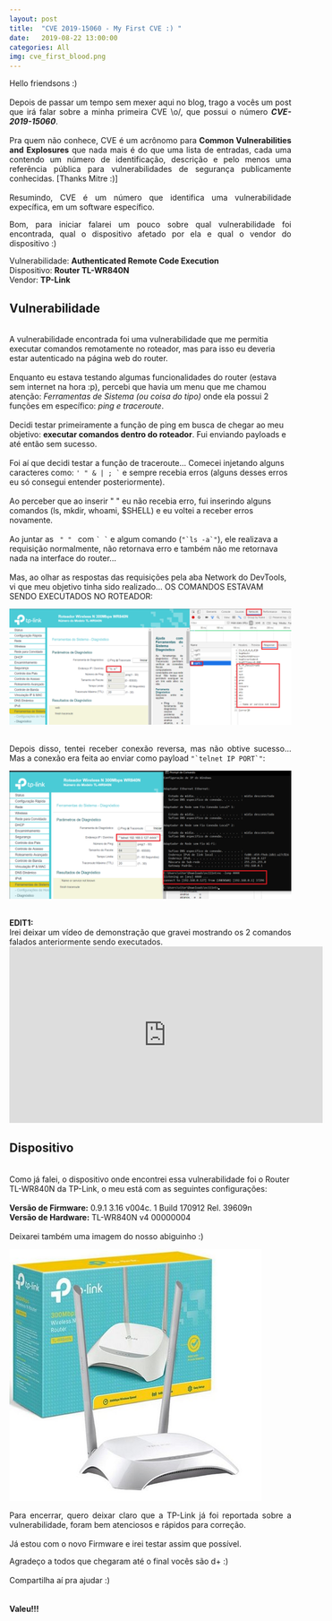 ```yaml
---
layout: post
title:  "CVE 2019-15060 - My First CVE :) "
date:   2019-08-22 13:00:00
categories: All
img: cve_first_blood.png
---
```

<p align="justify">
Hello friendsons :)
<br>
<br>
Depois de passar um tempo sem mexer aqui no blog, trago a vocês um post que irá falar sobre a minha primeira CVE \o/, que possui o número <b><i>CVE-2019-15060</i></b>.
<br>
<br>
Pra quem não conhece, CVE é um acrônomo para <b>Common Vulnerabilities and Explosures</b> que nada mais é do que uma lista de entradas, cada uma contendo um número de identificação, descrição e pelo menos uma referência pública para vulnerabilidades de segurança publicamente conhecidas. [Thanks Mitre :)]
<br>
<br>
Resumindo, CVE é um número que identifica uma vulnerabilidade expecífica, em um software específico.
</p>

<p align="justify">
Bom, para iniciar falarei um pouco sobre qual vulnerabilidade foi encontrada, qual o dispositivo afetado por ela e qual o vendor do dispositivo :)
</p>

<p align="justify">
Vulnerabilidade: <b>Authenticated Remote Code Execution</b><br>
Dispositivo: <b>Router TL-WR840N</b><br>
Vendor: <b>TP-Link</b>
</p>

<p align="justify">
<h2>Vulnerabilidade</h2>
<br>
A vulnerabilidade encontrada foi uma vulnerabilidade que me permitia executar comandos remotamente no roteador, mas para isso eu deveria estar autenticado na página web do router.
<br>
<br>
Enquanto eu estava testando algumas funcionalidades do router (estava sem internet na hora :p), percebi que havia um menu que me chamou atenção: <i>Ferramentas de Sistema (ou coisa do tipo)</i> onde ela possui 2 funções em específico: <i>ping e traceroute</i>.
<br>
<br>
Decidi testar primeiramente a função de ping em busca de chegar ao meu objetivo: <b>executar comandos dentro do roteador</b>. Fui enviando payloads e até então sem sucesso.
<br>
<br>
Foi aí que decidi testar a função de traceroute... Comecei injetando alguns caracteres como: <code>' " &amp; | ; `</code> e sempre recebia erros (alguns desses erros eu só consegui entender posteriormente).
<br>
<br>
Ao perceber que ao inserir " " eu não recebia erro, fui inserindo alguns comandos (ls, mkdir, whoami, $SHELL) e eu voltei a receber erros novamente.
<br>
<br>
Ao juntar as <code> " " </code> com <code>` `</code> e algum comando (<code>"`ls -a`"</code>), ele realizava a requisição normalmente, não retornava erro e também não me retornava nada na interface do router...
<br>
<br>
Mas, ao olhar as respostas das requisições pela aba Network do DevTools, vi que meu objetivo tinha sido realizado... OS COMANDOS ESTAVAM SENDO EXECUTADOS NO ROTEADOR:
<br>
</p>
<img src="../images/cves/cve-2019-15060/ls.png"/>

<p align="justify">
<br>
Depois disso, tentei receber conexão reversa, mas não obtive sucesso... Mas a conexão era feita ao enviar como payload <code>"`telnet IP PORT`"</code>:
<br>
</p>
<img src="../images/cves/cve-2019-15060/connect.png">
<br>
<br>
<p align="justify">
<b>EDIT1:</b> <br>
Irei deixar um vídeo de demonstração que gravei mostrando os 2 comandos falados anteriormente sendo executados.
<br>
<iframe width="560" height="315" src="https://www.youtube.com/embed/6LhLHl3QEyE" frameborder="0" allow="accelerometer; autoplay; encrypted-media; gyroscope; picture-in-picture" allowfullscreen></iframe>
<br>
</p>

<p align="justify">
<h2>Dispositivo</h2>
<br>
Como já falei, o dispositivo onde encontrei essa vulnerabilidade foi o Router TL-WR840N da TP-Link, o meu está com as seguintes configurações:
<br>
<br>
<b>Versão de Firmware:</b> 0.9.1 3.16 v004c. 1 Build 170912 Rel. 39609n<br>
<b>Versão de Hardware:</b> TL-WR840N v4 00000004
<br>
<br>
Deixarei também uma imagem do nosso abiguinho :)
<br>
</p>
<img src="../images/cves/cve-2019-15060/tl-wr840n.jpg">

<p align="justify">
Para encerrar, quero deixar claro que a TP-Link já foi reportada sobre a vulnerabilidade, foram bem atenciosos e rápidos para correção.
<br>
<br>
Já estou com o novo Firmware e irei testar assim que possível.
</p>

<p align="justify">
Agradeço a todos que chegaram até o final vocês são d+ :)
<br>
<br>
Compartilha aí pra ajudar :) 
<br>
<br>
<br>
<b>Valeu!!!</b>
</p>
